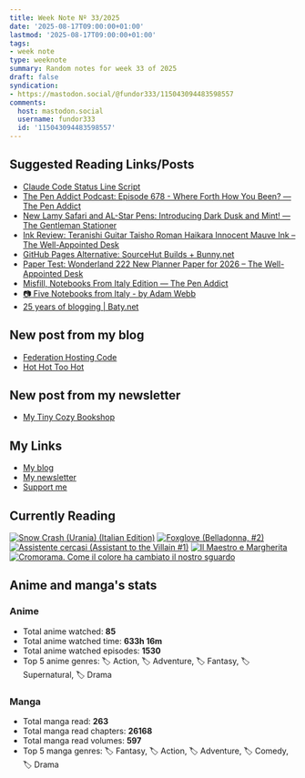```yaml
---
title: Week Note Nº 33/2025
date: '2025-08-17T09:00:00+01:00'
lastmod: '2025-08-17T09:00:00+01:00'
tags:
- week note
type: weeknote
summary: Random notes for week 33 of 2025
draft: false
syndication:
- https://mastodon.social/@fundor333/115043094483598557
comments:
  host: mastodon.social
  username: fundor333
  id: '115043094483598557'
---
```



## Suggested Reading Links/Posts
- [Claude Code Status Line Script](https://www.andreagrandi.it/posts/claude-code-status-line-script/?utm_source=fundor333.com)
- [The Pen Addict Podcast: Episode 678 - Where Forth How You Been? — The Pen Addict](https://www.penaddict.com/blog/2025/8/14/the-pen-addict-podcast-episode-678-where-forth-how-you-been?utm_source=fundor333.com)
- [New Lamy Safari and AL-Star Pens: Introducing Dark Dusk and Mint! — The Gentleman Stationer](https://www.gentlemanstationer.com/blog/2025/8/12/new-lamy-safari-and-al-star-pens-introducing-dark-dusk-and-mint?utm_source=fundor333.com)
- [Ink Review: Teranishi Guitar Taisho Roman Haikara Innocent Mauve Ink – The Well-Appointed Desk](https://www.wellappointeddesk.com/2025/08/ink-review-teranishi-guitar-taisho-roman-haikara-innocent-mauve-ink/?utm_source=fundor333.com)
- [GitHub Pages Alternative: SourceHut Builds + Bunny.net](https://www.burgeonlab.com/blog/migrate-github-pages-to-sourcehut-bunny/?utm_source=fundor333.com)
- [Paper Test: Wonderland 222 New Planner Paper for 2026 – The Well-Appointed Desk](https://www.wellappointeddesk.com/2025/08/paper-test-wonderland-222-new-planner-paper-for-2026/?utm_source=fundor333.com)
- [Misfill, Notebooks From Italy Edition — The Pen Addict](https://www.penaddict.com/blog/2025/8/10/misfill-notebook-from-italy-edition?utm_source=fundor333.com)
- [📷 Five Notebooks from Italy - by Adam Webb](https://takenotepod.substack.com/p/five-notebooks-from-italy?utm_source=fundor333.com)
- [25 years of blogging | Baty.net](https://baty.net/posts/2025/08/25-years-of-blogging/?utm_source=fundor333.com)
## New post from my blog
- [Federation Hosting Code](https://fundor333.com/micro/2025/08/federation-hosting-code/?utm_source=fundor333.com)
- [Hot Hot Too Hot](https://fundor333.com/micro/2025/08/hot-hot-too-hot/?utm_source=fundor333.com)
## New post from my newsletter
- [My Tiny Cozy Bookshop](https://newsletter.digitaltearoom.com/my-tiny-cozy-bookshop/?utm_source=fundor333.com)

## My Links
- [My blog](https://www.fundor333.com)
- [My newsletter](https://newsletter.digitaltearoom.com)
- [Support me](https://ko-fi.com/fundor333)

## Currently Reading
[![Snow Crash (Urania) (Italian Edition)](https://i.gr-assets.com/images/S/compressed.photo.goodreads.com/books/1718899658l/209061970._SX98_.jpg)](https://www.goodreads.com/review/show/7829844133?utm_medium=api&utm_source=rss) [![Foxglove (Belladonna, #2)](https://i.gr-assets.com/images/S/compressed.photo.goodreads.com/books/1677904559l/74891101._SX98_.jpg)](https://www.goodreads.com/review/show/7800324980?utm_medium=api&utm_source=rss) [![Assistente cercasi (Assistant to the Villain #1)](https://i.gr-assets.com/images/S/compressed.photo.goodreads.com/books/1712603576l/211060482._SX98_.jpg)](https://www.goodreads.com/review/show/7698115029?utm_medium=api&utm_source=rss) [![Il Maestro e Margherita](https://i.gr-assets.com/images/S/compressed.photo.goodreads.com/books/1449182290l/28095021._SX98_.jpg)](https://www.goodreads.com/review/show/7613476820?utm_medium=api&utm_source=rss) [![Cromorama. Come il colore ha cambiato il nostro sguardo](https://i.gr-assets.com/images/S/compressed.photo.goodreads.com/books/1505808761l/36266532._SX98_.jpg)](https://www.goodreads.com/review/show/5993206761?utm_medium=api&utm_source=rss) 

## Anime and manga's stats

### **Anime**
- Total anime watched: **85**
- Total anime watched time: **633h 16m**
- Total anime watched episodes: **1530**
- Top 5 anime genres: 🏷️ Action, 🏷️ Adventure, 🏷️ Fantasy, 🏷️ Supernatural, 🏷️ Drama

### **Manga**
- Total manga read: **263**
- Total manga read chapters: **26168**
- Total manga read volumes: **597**
- Top 5 manga genres: 🏷️ Fantasy, 🏷️ Action, 🏷️ Adventure, 🏷️ Comedy, 🏷️ Drama
